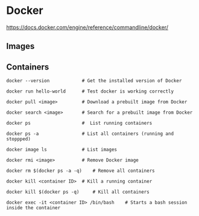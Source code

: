# Docker

https://docs.docker.com/engine/reference/commandline/docker/


## Images



## Containers



```
docker --version            # Get the installed version of Docker
```

```
docker run hello-world      # Test docker is working correctly
```

```
docker pull <image>         # Download a prebuilt image from Docker
```

```
docker search <image>       # Search for a prebuilt image from Docker
```

```
docker ps                   #  List running containers
```

```
docker ps -a                # List all containers (running and stoppped)
```

```
docker image ls             # List images
```

```
docker rmi <image>          # Remove Docker image
```

```
docker rm $(docker ps -a -q)    # Remove all containers
```

```
docker kill <container ID>  # Kill a running container
```

```
docker kill $(docker ps -q)     # Kill all containers
```

```
docker exec -it <container ID> /bin/bash    # Starts a bash session inside the container